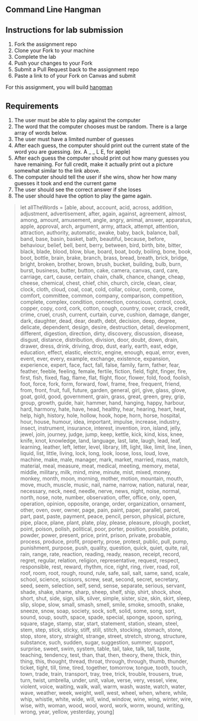 ## Command Line Hangman

## Instructions for lab submission 

1. Fork the assignment repo
1. Clone your Fork to your machine
1. Complete the lab
1. Push your changes to your Fork
1. Submit a Pull Request back to the assignment repo
1. Paste a link to of your Fork on Canvas and submit

For this assignment, you will build [hangman](http://www.justhangman.com/)  

## Requirements 

1. The user must be able to play against the computer
1. The word that the computer chooses must be random. There is a large array of words below.
1. The user must have a limited number of guesses
1. After each guess, the computer should print out the current state of the word you are guessing.  (ex. A _ _ L E, for apple)
1. After each guess the computer should print out how many guesses you have remaining.  For full credit, make it actually print out a picture somewhat similar to the link above.
1. The computer should tell the user if she wins, show her how many guesses it took and end the current game
1. The user should see the correct answer if she loses
1. The user should have the option to play the game again. 


 
> let allTheWords = [able, about, account, acid, across, addition, adjustment, advertisement, after, again, against, agreement, almost, among, amount, amusement, angle, angry, animal, answer, apparatus, apple, approval, arch, argument, army, attack, attempt, attention, attraction, authority, automatic, awake, baby, back, balance, ball, band, base, basin, basket, bath, beautiful, because, before, behaviour, belief, bell, bent, berry, between, bird, birth, bite, bitter, black, blade, blood, blow, blue, board, boat, body, boiling, bone, book, boot, bottle, brain, brake, branch, brass, bread, breath, brick, bridge, bright, broken, brother, brown, brush, bucket, building, bulb, burn, burst, business, butter, button, cake, camera, canvas, card, care, carriage, cart, cause, certain, chain, chalk, chance, change, cheap, cheese, chemical, chest, chief, chin, church, circle, clean, clear, clock, cloth, cloud, coal, coat, cold, collar, colour, comb, come, comfort, committee, common, company, comparison, competition, complete, complex, condition, connection, conscious, control, cook, copper, copy, cord, cork, cotton, cough, country, cover, crack, credit, crime, cruel, crush, current, curtain, curve, cushion, damage, danger, dark, daughter, dead, dear, death, debt, decision, deep, degree, delicate, dependent, design, desire, destruction, detail, development, different, digestion, direction, dirty, discovery, discussion, disease, disgust, distance, distribution, division, door, doubt, down, drain, drawer, dress, drink, driving, drop, dust, early, earth, east, edge, education, effect, elastic, electric, engine, enough, equal, error, even, event, ever, every, example, exchange, existence, expansion, experience, expert, face, fact, fall, false, family, farm, father, fear, feather, feeble, feeling, female, fertile, fiction, field, fight, finger, fire, first, fish, fixed, flag, flame, flat, flight, floor, flower, fold, food, foolish, foot, force, fork, form, forward, fowl, frame, free, frequent, friend, from, front, fruit, full, future, garden, general, girl, give, glass, glove, goat, gold, good, government, grain, grass, great, green, grey, grip, group, growth, guide, hair, hammer, hand, hanging, happy, harbour, hard, harmony, hate, have, head, healthy, hear, hearing, heart, heat, help, high, history, hole, hollow, hook, hope, horn, horse, hospital, hour, house, humour, idea, important, impulse, increase, industry, insect, instrument, insurance, interest, invention, iron, island, jelly, jewel, join, journey, judge, jump, keep, kettle, kick, kind, kiss, knee, knife, knot, knowledge, land, language, last, late, laugh, lead, leaf, learning, leather, left, letter, level, library, lift, light, like, limit, line, linen, liquid, list, little, living, lock, long, look, loose, loss, loud, love, machine, make, male, manager, mark, market, married, mass, match, material, meal, measure, meat, medical, meeting, memory, metal, middle, military, milk, mind, mine, minute, mist, mixed, money, monkey, month, moon, morning, mother, motion, mountain, mouth, move, much, muscle, music, nail, name, narrow, nation, natural, near, necessary, neck, need, needle, nerve, news, night, noise, normal, north, nose, note, number, observation, offer, office, only, open, operation, opinion, opposite, orange, order, organization, ornament, other, oven, over, owner, page, pain, paint, paper, parallel, parcel, part, past, paste, payment, peace, pencil, person, physical, picture, pipe, place, plane, plant, plate, play, please, pleasure, plough, pocket, point, poison, polish, political, poor, porter, position, possible, potato, powder, power, present, price, print, prison, private, probable, process, produce, profit, property, prose, protest, public, pull, pump, punishment, purpose, push, quality, question, quick, quiet, quite, rail, rain, range, rate, reaction, reading, ready, reason, receipt, record, regret, regular, relation, religion, representative, request, respect, responsible, rest, reward, rhythm, rice, right, ring, river, road, roll, roof, room, root, rough, round, rule, safe, sail, salt, same, sand, scale, school, science, scissors, screw, seat, second, secret, secretary, seed, seem, selection, self, send, sense, separate, serious, servant, shade, shake, shame, sharp, sheep, shelf, ship, shirt, shock, shoe, short, shut, side, sign, silk, silver, simple, sister, size, skin, skirt, sleep, slip, slope, slow, small, smash, smell, smile, smoke, smooth, snake, sneeze, snow, soap, society, sock, soft, solid, some, song, sort, sound, soup, south, space, spade, special, sponge, spoon, spring, square, stage, stamp, star, start, statement, station, steam, steel, stem, step, stick, sticky, stiff, still, stitch, stocking, stomach, stone, stop, store, story, straight, strange, street, stretch, strong, structure, substance, such, sudden, sugar, suggestion, summer, support, surprise, sweet, swim, system, table, tail, take, talk, tall, taste, teaching, tendency, test, than, that, then, theory, there, thick, thin, thing, this, thought, thread, throat, through, through, thumb, thunder, ticket, tight, till, time, tired, together, tomorrow, tongue, tooth, touch, town, trade, train, transport, tray, tree, trick, trouble, trousers, true, turn, twist, umbrella, under, unit, value, verse, very, vessel, view, violent, voice, waiting, walk, wall, warm, wash, waste, watch, water, wave, weather, week, weight, well, west, wheel, when, where, while, whip, whistle, white, wide, will, wind, window, wine, wing, winter, wire, wise, with, woman, wood, wool, word, work, worm, wound, writing, wrong, year, yellow, yesterday, young]
